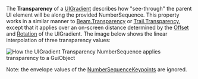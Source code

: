 The **Transparency** of a [UIGradient](https://create.roblox.com/docs/reference/engine/classes/UIGradient) describes how "see-through" the
parent UI element will be along the provided NumberSequence. This property
works in a similar manner to [Beam.Transparency](https://create.roblox.com/docs/reference/engine/classes/Beam#Transparency) or [Trail.Transparency](https://create.roblox.com/docs/reference/engine/classes/Trail#Transparency),
except that it applies over an on-screen distance determined by the
[Offset](https://create.roblox.com/docs/reference/engine/classes/UIGradient#Offset) and [Rotation](https://create.roblox.com/docs/reference/engine/classes/UIGradient#Rotation) of the
UIGradient. The image below shows the linear interpolation of three
transparency values:

![How the UIGradient Transparency NumberSequence applies transparency to a GuiObject][1]

Note: the envelope values of the
[NumberSequenceKeypoints](https://developer.roblox.com/en-us/api-reference/datatype/NumberSequenceKeypoint) are ignored.

[1]: https://prod.docsiteassets.roblox.com/assets/blt4ce00aed92f8c4dd/UIGradient.Transparency.2.jpg